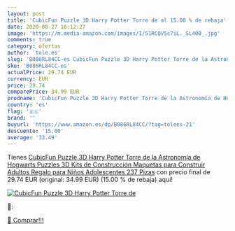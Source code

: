 ```yaml
---
layout: post
title: 'CubicFun Puzzle 3D Harry Potter Torre de al 15.00 % de rebaja'
date: 2020-08-27 16:12:27
image: 'https://m.media-amazon.com/images/I/51RCQV5c7iL._SL400_.jpg'
comments: true
category: ofertas
author: 'tole.es'
slug: 'B086RL84CC-es CubicFun Puzzle 3D Harry Potter Torre de la Astronomía de...'
sku: 'B086RL84CC-es'
actualPrice: 29.74 EUR
currency: EUR
price: 29.74
comparePrice: 34.99 EUR
prodname: 'CubicFun Puzzle 3D Harry Potter Torre de la Astronomía de Hogwarts Puzzles 3D Kits de Construcción Maquetas para Construir Adultos Regalo para Niños Adolescentes  237 Pizas'
country: 'es'
flag: '🇪🇸'
brand: ''
buyurl: 'https://www.amazon.es/dp/B086RL84CC/?tag=tolees-21'
descuento: '15.00'
average: '33.49'
---
```


Tienes [CubicFun Puzzle 3D Harry Potter Torre de la Astronomía de Hogwarts Puzzles 3D Kits de Construcción Maquetas para Construir Adultos Regalo para Niños Adolescentes  237 Pizas](https://www.amazon.es/dp/B086RL84CC/?tag=tolees-21) con precio final de  29.74 EUR (original: 34.99 EUR) (15.00 %  de rebaja) aqui!

[![CubicFun Puzzle 3D Harry Potter Torre de](https://m.media-amazon.com/images/I/51RCQV5c7iL._SL400_.jpg)](https://www.amazon.es/dp/B086RL84CC/?tag=tolees-21)

🔎:


[🛒 Comprar!!!](https://www.amazon.es/dp/B086RL84CC/?tag=tolees-21)
